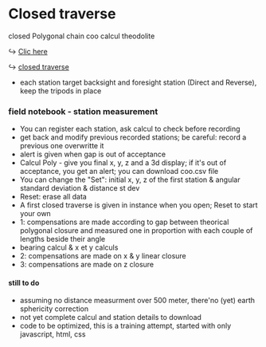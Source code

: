 # Closed traverse
closed Polygonal chain coo calcul theodolite

↪  [Clic here](https://fredgaloppin.github.io/closedPoly/) 

↪  [closed traverse](https://dreamcivil.com/traversing-in-surveying/)
   
   - each station target backsight and foresight station (Direct and Reverse), keep the tripods in place 


### field notebook - station measurement

- You can register each station, ask calcul to check before recording     
- get back and modify previous recorded stations; be careful: record a previous one overwritte it 
- alert is given when gap is out of acceptance  
- Calcul Poly - give you final x, y, z and a 3d display; if it's out of acceptance, you get an alert; you can download coo.csv  file    
- You can change the "Set": initial x, y, z of the first station & angular standard deviation & distance st dev    
- Reset: erase all data   
- A first closed traverse is given in instance when you open; Reset to start your own   
- 1: compensations are made according to gap between theorical polygonal closure and measured one in proportion with each couple of lengths beside their angle   
-  bearing calcul & x et y calculs    
- 2: compensations are made on x & y linear closure
- 3: compensations are made on z  closure   



#### still to do

- assuming no distance measurment over 500 meter, there'no (yet) earth sphericity correction    
- not yet complete calcul and station details to download     
- code to be optimized, this is a training attempt, started with only javascript, html, css